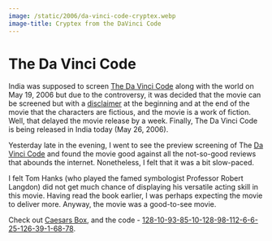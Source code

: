 ```yaml
---
image: /static/2006/da-vinci-code-cryptex.webp
image-title: Cryptex from the DaVinci Code
---
```


# The Da Vinci Code

India was supposed to screen [The Da Vinci Code](https://www.imdb.com/title/tt0382625/) along with the world on May 19, 2006 but due to the controversy, it was decided that the movie can be screened but with a [disclaimer](http://timesofindia.indiatimes.com/articleshow/1539951.cms) at the beginning and at the end of the movie that the characters are fictious, and the movie is a work of fiction. Well, that delayed the movie release by a week. Finally, The Da Vinci Code is being released in India today (May 26, 2006).

Yesterday late in the evening, I went to see the preview screening of The [Da Vinci Code](http://www.davincicode.com/) and found the movie good against all the not-so-good reviews that abounds the internet. Nonetheless, I felt that it was a bit slow-paced.

I felt Tom Hanks (who played the famed symbologist Professor Robert Langdon) did not get much chance of displaying his versatile acting skill in this movie. Having read the book earlier, I was perhaps expecting the movie to deliver more. Anyway, the movie was a good-to-see movie.

Check out [Caesars Box](/2004/caesars-box/), and the code - [128-10-93-85-10-128-98-112-6-6-25-126-39-1-68-78](/2004/128-10-93-85-10-128-98-112-6-6-25-126-39-1-68-78/).